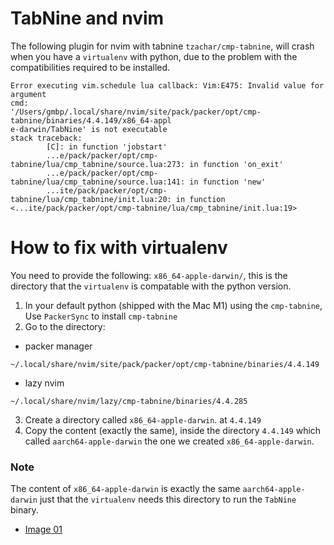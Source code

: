 # TabNine and nvim

The following plugin for nvim with tabnine `tzachar/cmp-tabnine`, will crash
when you have a `virtualenv` with python, due to the problem with the
compatibilities required to be installed.

```shell
Error executing vim.schedule lua callback: Vim:E475: Invalid value for argument
cmd:
'/Users/gmbp/.local/share/nvim/site/pack/packer/opt/cmp-tabnine/binaries/4.4.149/x86_64-appl
e-darwin/TabNine' is not executable
stack traceback:
        [C]: in function 'jobstart'
        ...e/pack/packer/opt/cmp-tabnine/lua/cmp_tabnine/source.lua:273: in function 'on_exit'
        ...e/pack/packer/opt/cmp-tabnine/lua/cmp_tabnine/source.lua:141: in function 'new'
        ...ite/pack/packer/opt/cmp-tabnine/lua/cmp_tabnine/init.lua:20: in function <...ite/pack/packer/opt/cmp-tabnine/lua/cmp_tabnine/init.lua:19>
```

# How to fix with virtualenv

You need to provide the following:
`x86_64-apple-darwin/`, this is the directory that the `virtualenv` is compatable with the python version.

1. In your default python (shipped with the Mac M1) using the `cmp-tabnine`, Use `PackerSync` to install `cmp-tabnine`
2. Go to the directory:

- packer manager

```shell
~/.local/share/nvim/site/pack/packer/opt/cmp-tabnine/binaries/4.4.149
```

- lazy nvim

```shell
~/.local/share/nvim/lazy/cmp-tabnine/binaries/4.4.285
```

3. Create a directory called `x86_64-apple-darwin`. at `4.4.149`
4. Copy the content (exactly the same), inside the directory `4.4.149` which called
   `aarch64-apple-darwin` the one we created `x86_64-apple-darwin`.

### Note

The content of `x86_64-apple-darwin` is exactly the same `aarch64-apple-darwin`
just that the `virtualenv` needs this directory to run the `TabNine` binary.

- [Image 01](./assets/IMAGE01.png)
